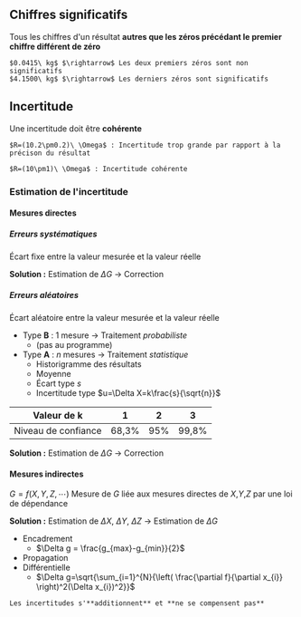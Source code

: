 
## Chiffres significatifs

Tous les chiffres d'un résultat **autres que les zéros précédant le premier chiffre différent de zéro**

```ad-example
$0.0415\ kg$ $\rightarrow$ Les deux premiers zéros sont non significatifs
$4.1500\ kg$ $\rightarrow$ Les derniers zéros sont significatifs
```

## Incertitude

Une incertitude doit être **cohérente**

```ad-example
$R=(10.2\pm0.2)\ \Omega$ : Incertitude trop grande par rapport à la précison du résultat

$R=(10\pm1)\ \Omega$ : Incertitude cohérente
```

### Estimation de l'incertitude

#### Mesures directes
##### Erreurs systématiques
Écart fixe entre la valeur mesurée et la valeur réelle

**Solution :** Estimation de $\Delta G \ \rightarrow$ Correction
##### Erreurs aléatoires
Écart aléatoire entre la valeur mesurée et la valeur réelle

* Type **B** : $1$ mesure $\rightarrow$ Traitement *probabiliste*
	*  (pas au programme)
* Type **A** : $n$ mesures $\rightarrow$ Traitement *statistique*
	* Historigramme des résultats
	* Moyenne
	* Écart type $s$
	* Incertitude type $u=\Delta X=k\frac{s}{\sqrt{n}}$

|Valeur de **k**|1|2|3|
|--|--|--|--|
|Niveau de confiance|68,3%|95% | 99,8%|

**Solution :** Estimation de $\Delta G \ \rightarrow$ Correction

#### Mesures indirectes

$G=f(X,Y,Z,\cdots)$
Mesure de $G$ liée aux mesures directes de $X$,$Y$,$Z$ par une loi de dépendance

**Solution :** Estimation de $\Delta X$, $\Delta Y$, $\Delta Z$
$\rightarrow$ Estimation de $\Delta G$
* Encadrement
	* $\Delta g = \frac{g_{max}-g_{min}}{2}$
* Propagation
* Différentielle
	* $\Delta g=\sqrt{\sum_{i=1}^{N}{\left( \frac{\partial f}{\partial x_{i}} \right)^2(\Delta x_{i})^2}}$

```ad-caution
Les incertitudes s'**additionnent** et **ne se compensent pas**
```

